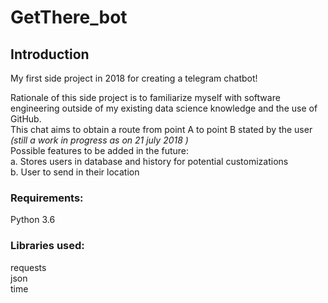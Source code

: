 <h1> GetThere_bot </h1>

<h2> Introduction </h2>
My first side project in 2018 for creating a telegram chatbot! <br/>

Rationale of this side project is to familiarize myself with software engineering outside of my existing data science knowledge and the use of GitHub. <br/>
This chat aims to obtain a route from point A to point B stated by the user <i> (still a work in progress as on 21 july 2018 ) </i> <br/>
Possible features to be added in the future:  <br/>
a. Stores users in database and history for potential customizations <br/>
b. User to send in their location <br/>

<h3><b> Requirements: </b></h3> 
Python 3.6 <br/>
<h3><b> Libraries used: </b></h3>
requests <br/>
json <br/>
time <br/>
<br/>
